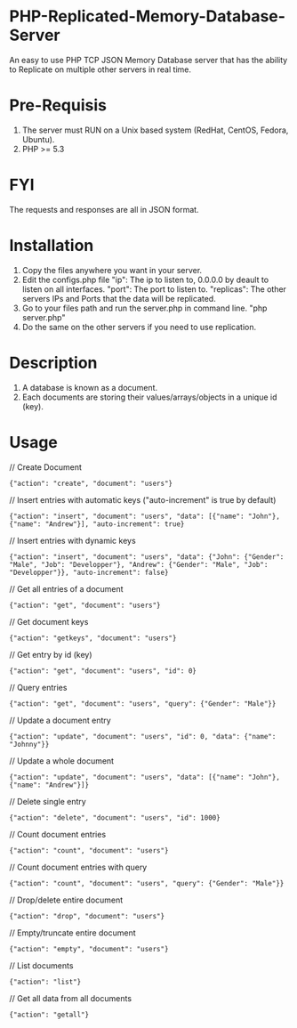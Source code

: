 # PHP-Replicated-Memory-Database-Server
An easy to use PHP TCP JSON Memory Database server that has the ability to Replicate on multiple other servers in real time.

# Pre-Requisis
1) The server must RUN on a Unix based system (RedHat, CentOS, Fedora, Ubuntu).
2) PHP >= 5.3

# FYI
  The requests and responses are all in JSON format.

# Installation
1) Copy the files anywhere you want in your server.
2) Edit the configs.php file
  "ip": The ip to listen to, 0.0.0.0 by deault to listen on all interfaces.
  "port": The port to listen to.
  "replicas": The other servers IPs and Ports that the data will be replicated.
3) Go to your files path and run the server.php in command line.
  "php server.php"
4) Do the same on the other servers if you need to use replication.

# Description
  1) A database is known as a document.
  2) Each documents are storing their values/arrays/objects in a unique id (key). 

# Usage
  // Create Document
  
    {"action": "create", "document": "users"}

  // Insert entries with automatic keys ("auto-increment" is true by default)
  
    {"action": "insert", "document": "users", "data": [{"name": "John"}, {"name": "Andrew"}], "auto-increment": true}

  // Insert entries with dynamic keys
  
    {"action": "insert", "document": "users", "data": {"John": {"Gender": "Male", "Job": "Developper"}, "Andrew": {"Gender": "Male", "Job": "Developper"}}, "auto-increment": false}

  // Get all entries of a document
  
    {"action": "get", "document": "users"}

  // Get document keys
  
    {"action": "getkeys", "document": "users"}

  // Get entry by id (key)
  
    {"action": "get", "document": "users", "id": 0}

  // Query entries
  
    {"action": "get", "document": "users", "query": {"Gender": "Male"}}

  // Update a document entry
  
    {"action": "update", "document": "users", "id": 0, "data": {"name": "Johnny"}}

  // Update a whole document
  
    {"action": "update", "document": "users", "data": [{"name": "John"}, {"name": "Andrew"}]}

  // Delete single entry
  
    {"action": "delete", "document": "users", "id": 1000}

  // Count document entries
  
    {"action": "count", "document": "users"}

  // Count document entries with query
  
    {"action": "count", "document": "users", "query": {"Gender": "Male"}}

  // Drop/delete entire document
  
    {"action": "drop", "document": "users"}

  // Empty/truncate entire document
  
    {"action": "empty", "document": "users"}

  // List documents
  
    {"action": "list"}

  // Get all data from all documents
  
    {"action": "getall"}
